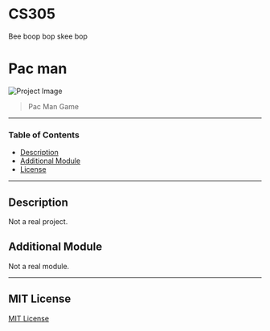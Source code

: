 # CS305
Bee boop bop skee bop
# Pac man

![Project Image](https://thelogicalindian.com/h-upload/2021/03/17/192284-thelogicalindianfb1000x600-1.jpg)

> Pac Man Game

---

### Table of Contents

- [Description](#Description)
- [Additional Module](#Additional)
- [License](#MIT)

---

## Description

Not a real project.

## Additional Module

Not a real module.

---

## MIT License
[MIT License](LICENSE)

